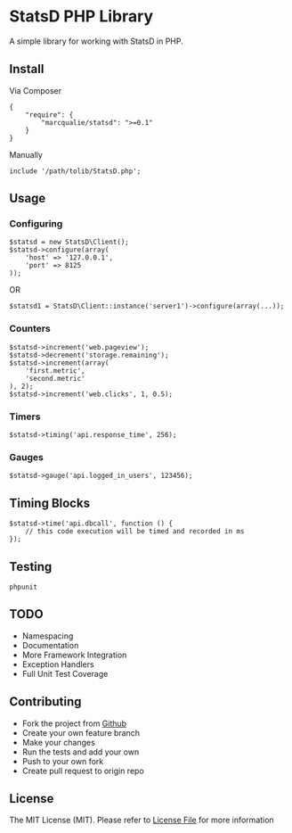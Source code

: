 # StatsD PHP Library

A simple library for working with StatsD in PHP.


## Install

Via Composer

    {
        "require": {
            "marcqualie/statsd": ">=0.1"
        }
    }

Manually

    include '/path/tolib/StatsD.php';


## Usage

### Configuring

    $statsd = new StatsD\Client();
    $statsd->configure(array(
        'host' => '127.0.0.1',
        'port' => 8125
    ));

OR

    $statsd1 = StatsD\Client::instance('server1')->configure(array(...));


### Counters

    $statsd->increment('web.pageview');
    $statsd->decrement('storage.remaining');
    $statsd->increment(array(
        'first.metric',
        'second.metric'
    ), 2);
    $statsd->increment('web.clicks', 1, 0.5);


### Timers

    $statsd->timing('api.response_time', 256);


### Gauges

    $statsd->gauge('api.logged_in_users', 123456);


## Timing Blocks

    $statsd->time('api.dbcall', function () {
        // this code execution will be timed and recorded in ms
    });


## Testing

    phpunit


## TODO

- Namespacing
- Documentation
- More Framework Integration
- Exception Handlers
- Full Unit Test Coverage


## Contributing

- Fork the project from [Github](https://github.com/marcqualie/php-statsd)
- Create your own feature branch
- Make your changes
- Run the tests and add your own
- Push to your own fork
- Create pull request to origin repo


## License

The MIT License (MIT). Please refer to [License File](https://github.com/marcqualie/php-statsd/blob/master/LICENSE) for more information
